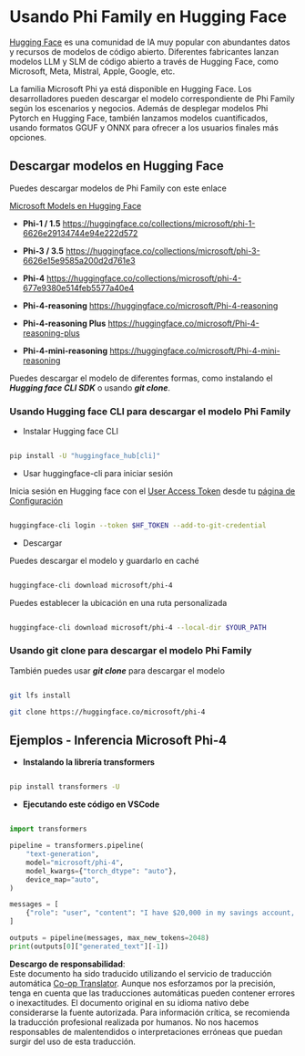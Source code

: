 <!--
CO_OP_TRANSLATOR_METADATA:
{
  "original_hash": "624fe133fba62773979d45f54519f7bb",
  "translation_date": "2025-05-07T10:38:55+00:00",
  "source_file": "md/01.Introduction/02/01.HF.md",
  "language_code": "es"
}
-->
# **Usando Phi Family en Hugging Face**


[Hugging Face](https://huggingface.co/) es una comunidad de IA muy popular con abundantes datos y recursos de modelos de código abierto. Diferentes fabricantes lanzan modelos LLM y SLM de código abierto a través de Hugging Face, como Microsoft, Meta, Mistral, Apple, Google, etc.

La familia Microsoft Phi ya está disponible en Hugging Face. Los desarrolladores pueden descargar el modelo correspondiente de Phi Family según los escenarios y negocios. Además de desplegar modelos Phi Pytorch en Hugging Face, también lanzamos modelos cuantificados, usando formatos GGUF y ONNX para ofrecer a los usuarios finales más opciones.


## **Descargar modelos en Hugging Face**

Puedes descargar modelos de Phi Family con este enlace

[Microsoft Models en Hugging Face](https://huggingface.co/microsoft)

-  **Phi-1 / 1.5** https://huggingface.co/collections/microsoft/phi-1-6626e29134744e94e222d572

-  **Phi-3 / 3.5** https://huggingface.co/collections/microsoft/phi-3-6626e15e9585a200d2d761e3

-  **Phi-4** https://huggingface.co/collections/microsoft/phi-4-677e9380e514feb5577a40e4

- **Phi-4-reasoning** https://huggingface.co/microsoft/Phi-4-reasoning

- **Phi-4-reasoning Plus** https://huggingface.co/microsoft/Phi-4-reasoning-plus 

- **Phi-4-mini-reasoning** https://huggingface.co/microsoft/Phi-4-mini-reasoning

Puedes descargar el modelo de diferentes formas, como instalando el ***Hugging face CLI SDK*** o usando ***git clone***.

### **Usando Hugging face CLI para descargar el modelo Phi Family**

- Instalar Hugging face CLI

```bash

pip install -U "huggingface_hub[cli]"

```

- Usar huggingface-cli para iniciar sesión

Inicia sesión en Hugging face con el [User Access Token](https://huggingface.co/docs/hub/security-tokens) desde tu [página de Configuración](https://huggingface.co/settings/tokens)


```bash

huggingface-cli login --token $HF_TOKEN --add-to-git-credential

```

- Descargar 


Puedes descargar el modelo y guardarlo en caché

```bash

huggingface-cli download microsoft/phi-4

```

Puedes establecer la ubicación en una ruta personalizada


```bash

huggingface-cli download microsoft/phi-4 --local-dir $YOUR_PATH

```


### **Usando git clone para descargar el modelo Phi Family**

También puedes usar ***git clone*** para descargar el modelo

```bash

git lfs install

git clone https://huggingface.co/microsoft/phi-4

```

## **Ejemplos - Inferencia Microsoft Phi-4**

- **Instalando la librería transformers**

```bash

pip install transformers -U

```

- **Ejecutando este código en VSCode**

```python

import transformers

pipeline = transformers.pipeline(
    "text-generation",
    model="microsoft/phi-4",
    model_kwargs={"torch_dtype": "auto"},
    device_map="auto",
)

messages = [
    {"role": "user", "content": "I have $20,000 in my savings account, where I receive a 4% profit per year and payments twice a year. Can you please tell me how long it will take for me to become a millionaire? Also, can you please explain the math step by step as if you were explaining it to an uneducated person?"},
]

outputs = pipeline(messages, max_new_tokens=2048)
print(outputs[0]["generated_text"][-1])

```

**Descargo de responsabilidad**:  
Este documento ha sido traducido utilizando el servicio de traducción automática [Co-op Translator](https://github.com/Azure/co-op-translator). Aunque nos esforzamos por la precisión, tenga en cuenta que las traducciones automáticas pueden contener errores o inexactitudes. El documento original en su idioma nativo debe considerarse la fuente autorizada. Para información crítica, se recomienda la traducción profesional realizada por humanos. No nos hacemos responsables de malentendidos o interpretaciones erróneas que puedan surgir del uso de esta traducción.